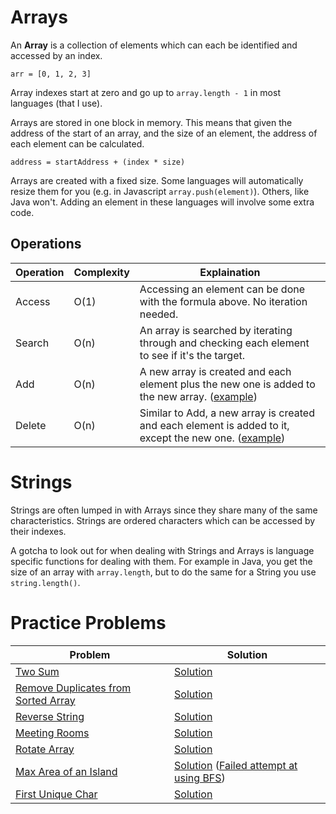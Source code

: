 # Arrays
An **Array** is a collection of elements which can each be identified and accessed by an index.

```
arr = [0, 1, 2, 3]
```

Array indexes start at zero and go up to `array.length - 1` in most languages (that I use).

Arrays are stored in one block in memory. This means that given the address of the start of an array, and the size of an element, the address of each element can be calculated.
```
address = startAddress + (index * size)
```

Arrays are created with a fixed size. Some languages will automatically resize them for you (e.g. in Javascript `array.push(element)`). Others, like Java won't. Adding an element in these languages will involve some extra code.


## Operations
| Operation | Complexity | Explaination                                                                                   |
|-----------|------------|------------------------------------------------------------------------------------------------|
| Access    | O(1)       | Accessing an element can be done with the formula above. No iteration needed.                  |
| Search    | O(n)       | An array is searched by iterating through and checking each element to see if it's the target. |
| Add       | O(n)       | A new array is created and each element plus the new one is added to the new array. ([example](examples/AddOrRemove.java))           |
| Delete    | O(n)       | Similar to Add, a new array is created and each element is added to it, except the new one. ([example](examples/AddOrRemove.java))    |

# Strings
Strings are often lumped in with Arrays since they share many of the same characteristics. Strings are ordered characters which can be accessed by their indexes. 

A gotcha to look out for when dealing with Strings and Arrays is language specific functions for dealing with them. For example in Java, you get the size of an array with `array.length`, but to do the same for a String you use `string.length()`.

# Practice Problems
| Problem | Solution |
|---|---|
| [Two Sum](https://leetcode.com/problems/two-sum) | [Solution](https://github.com/bmanley91/practice-problems/blob/main/arrays-and-strings/TwoSum.java) |
| [Remove Duplicates from Sorted Array](https://leetcode.com/problems/remove-duplicates-from-sorted-array/) | [Solution](https://github.com/bmanley91/practice-problems/blob/main/arrays-and-strings/RemoveDupliactes.java) |
| [Reverse String](https://leetcode.com/problems/reverse-string/) | [Solution](https://github.com/bmanley91/practice-problems/blob/main/arrays-and-strings/ReverseString.java) |
| [Meeting Rooms](https://leetcode.com/problems/meeting-rooms) | [Solution](https://github.com/bmanley91/practice-problems/blob/main/arrays-and-strings/MeetingRooms.java) |
| [Rotate Array](https://leetcode.com/problems/rotate-array/) | [Solution](https://github.com/bmanley91/practice-problems/blob/main/arrays-and-strings/RotateArray.java) |
| [Max Area of an Island](https://leetcode.com/problems/max-area-of-island/) | [Solution](https://github.com/bmanley91/practice-problems/blob/main/arrays-and-strings/MaxAreaOfIsland.java) ([Failed attempt at using BFS](https://github.com/bmanley91/practice-problems/blob/main/arrays-and-strings/FailedBFSIslands.java)) |
| [First Unique Char](https://leetcode.com/problems/first-unique-character-in-a-string/) | [Solution](https://github.com/bmanley91/practice-problems/blob/main/arrays-and-strings/FirstUniqueChar.java) |